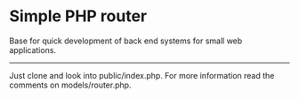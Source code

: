 # Simple PHP router
Base for quick development of back end systems for small web applications.
***
Just clone and look into public/index.php. For more information read the comments on models/router.php.
